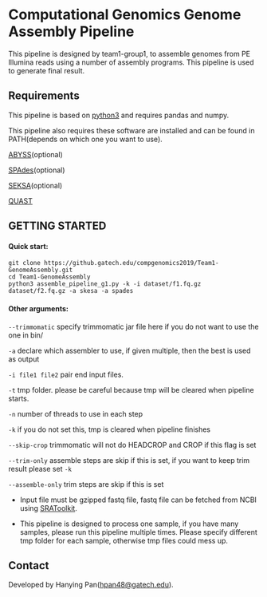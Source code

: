 # Computational Genomics Genome Assembly Pipeline

This pipeline is designed by team1-group1, to assemble genomes from PE Illumina reads using a number of 
assembly programs. This pipeline is used to generate final result.

## Requirements

This pipeline is based on [python3](https://www.python.org/download/releases/3.0/) and requires pandas and numpy.

This pipeline also requires these software are installed and can be found in PATH(depends on which one you want to use).

[ABYSS](https://github.com/bcgsc/abyss)(optional)

[SPAdes](https://github.com/ablab/spades)(optional)

[SEKSA](https://github.com/ncbi/SKESA)(optional)

[QUAST](https://github.com/ablab/quast)

## GETTING STARTED

#### Quick start:
```
git clone https://github.gatech.edu/compgenomics2019/Team1-GenomeAssembly.git
cd Team1-GenomeAssembly
python3 assemble_pipeline_g1.py -k -i dataset/f1.fq.gz dataset/f2.fq.gz -a skesa -a spades
```
#### Other arguments:

`--trimmomatic` specify trimmomatic jar file here if you do not want to use the one in bin/

`-a`    declare which assembler to use, if given multiple, then the best is used as output

`-i file1 file2`        pair end input files.

`-t`         tmp folder. please be careful because tmp will be cleared when pipeline starts.

`-n`        number of threads to use in each step

`-k`                    if you do not set this, tmp is cleared when pipeline finishes

`--skip-crop`           trimmomatic will not do HEADCROP and CROP if this flag is set

`--trim-only`           assemble steps are skip if this is set, if you want to keep trim result please set `-k`

`--assemble-only`       trim steps are skip if this is set

- Input file must be gzipped fastq file, fastq file can be fetched 
from NCBI using [SRAToolkit](https://www.ncbi.nlm.nih.gov/sra/docs/toolkitsoft/).

- This pipeline is designed to process one sample, if you have many samples, please run this pipeline multiple times. 
Please specify different tmp folder for each sample, otherwise tmp files could mess up.

## Contact

Developed by Hanying Pan(hpan48@gatech.edu).